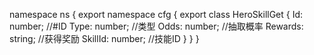 namespace ns {
	export namespace cfg {
		export class HeroSkillGet {
			Id: number;		//#ID
			Type: number;		//类型
			Odds: number;		//抽取概率
			Rewards: string;		//获得奖励
			SkillId: number;		//技能ID
		}
	}
}